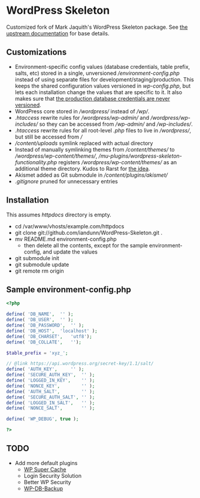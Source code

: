 # WordPress Skeleton

Customized fork of Mark Jaquith's WordPress Skeleton package. See [the upstream documentation](https://github.com/markjaquith/WordPress-Skeleton) for base details.

## Customizations

* Environment-specific config values (database credentials, table prefix, salts, etc) stored in a single, unversioned */environment-config.php* instead of using separate files for development/staging/production. This keeps the shared configuration values versioned in *wp-config.php*, but lets each installation change the values that are specific to it. It also makes sure that [the production database credentials are never versioned](http://wordpress.stackexchange.com/q/52682/3898).
* WordPress core stored in */wordpress/* instead of */wp/*.
* *.htaccess* rewrite rules for */wordpress/wp-admin/* and */wordpress/wp-includes/* so they can be accessed from */wp-admin/* and */wp-includes/*.
* *.htaccess* rewrite rules for all root-level *.php* files to live in */wordpress/*, but still be accessed from */*
* */content/uploads* symlink replaced with actual directory
* Instead of manually symlinking themes from */content/themes/* to */wordpress/wp-content/themes/*, */mu-plugins/wordpress-skeleton-functionality.php* registers */wordpress/wp-content/themes/* as an additional theme directory. Kudos to Rarst for [the idea](https://github.com/Rarst/WordPress-Skeleton/commit/c8770e5828310970d2b1a5099695a932d471e954).
* Akismet added as Git submodule in */content/plugins/akismet/*
* *.gitignore* pruned for unnecessary entries


## Installation

This assumes *httpdocs* directory is empty.

* cd /var/www/vhosts/example.com/httpdocs
* git clone git://github.com/iandunn/WordPress-Skeleton.git .
* mv README.md environment-config.php
  * then delete all the contents, except for the sample environment-config, and update the values
* git submodule init
* git submodule update
* git remote rm origin


## Sample environment-config.php

```php
<?php

define( 'DB_NAME',	'' );
define( 'DB_USER',	'' );
define( 'DB_PASSWORD',	'' );
define( 'DB_HOST',	'localhost' );
define( 'DB_CHARSET',	'utf8');
define( 'DB_COLLATE',	'');

$table_prefix = 'xyz_';

// @link https://api.wordpress.org/secret-key/1.1/salt/
define( 'AUTH_KEY',		'' );
define( 'SECURE_AUTH_KEY',	'' );
define( 'LOGGED_IN_KEY',	'' );
define( 'NONCE_KEY',		'' );
define( 'AUTH_SALT',		'' );
define( 'SECURE_AUTH_SALT',	'' );
define( 'LOGGED_IN_SALT',	'' );
define( 'NONCE_SALT',		'' );

define( 'WP_DEBUG', true );

?>
```

## TODO

* Add more default plugins
  * [WP Super Cache](https://github.com/WordPress-Plugins-Themes/wp-super-cache)
  * Login Security Solution
  * Better WP Security
  * [WP-DB-Backup](https://github.com/matzko/wp-db-backup)